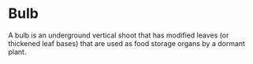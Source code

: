# Bulb

A bulb is an underground vertical shoot that has modified leaves \(or thickened leaf bases\) that are used as food storage organs by a dormant plant.

